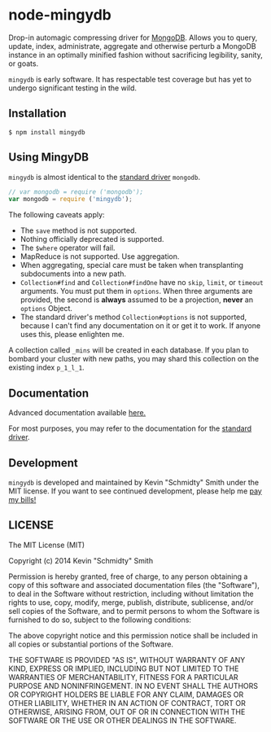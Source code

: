 node-mingydb
============
Drop-in automagic compressing driver for [MongoDB](http://www.mongodb.org/). Allows you to query,
update, index, administrate, aggregate and otherwise perturb a MongoDB instance in an optimally
minified fashion without sacrificing legibility, sanity, or goats.

`mingydb` is early software. It has respectable test coverage but has yet to undergo significant
testing in the wild.


Installation
------------
```shell
$ npm install mingydb
```


Using MingyDB
-------------
`mingydb` is almost identical to the
[standard driver](http://mongodb.github.io/node-mongodb-native/1.4/) `mongodb`.

```javascript
// var mongodb = require ('mongodb');
var mongodb = require ('mingydb');
```

The following caveats apply:
 * The `save` method is not supported.
 * Nothing officially deprecated is supported.
 * The `$where` operator will fail.
 * MapReduce is not supported. Use aggregation.
 * When aggregating, special care must be taken when transplanting subdocuments into a new path.
 * `Collection#find` and `Collection#findOne` have no `skip`, `limit`, or `timeout` arguments. You must put them in `options`. When three arguments are provided, the second is **always** assumed to be a projection, **never** an `options` Object.
 * The standard driver's method `Collection#options` is not supported, because I can't find any documentation on it or get it to work. If anyone uses this, please enlighten me.

A collection called `_mins` will be created in each database. If you plan to bombard your cluster
with new paths, you may shard this collection on the existing index `p_1_l_1`.


Documentation
-------------
Advanced documentation available [here.](https://shenanigans.github.io/node-mingydb/index.html)

For most purposes, you may refer to the documentation for the
[standard driver](http://mongodb.github.io/node-mongodb-native/1.4/).


Development
-----------
`mingydb` is developed and maintained by Kevin "Schmidty" Smith under the MIT license. If you want to
see continued development, please help me [pay my bills!](https://www.paypal.com/cgi-bin/webscr?cmd=_donations&business=PN6C2AZTS2FP8&lc=US&currency_code=USD&bn=PP%2dDonationsBF%3abtn_donate_SM%2egif%3aNonHosted)


LICENSE
-------
The MIT License (MIT)

Copyright (c) 2014 Kevin "Schmidty" Smith

Permission is hereby granted, free of charge, to any person obtaining a copy
of this software and associated documentation files (the "Software"), to deal
in the Software without restriction, including without limitation the rights
to use, copy, modify, merge, publish, distribute, sublicense, and/or sell
copies of the Software, and to permit persons to whom the Software is
furnished to do so, subject to the following conditions:

The above copyright notice and this permission notice shall be included in all
copies or substantial portions of the Software.

THE SOFTWARE IS PROVIDED "AS IS", WITHOUT WARRANTY OF ANY KIND, EXPRESS OR
IMPLIED, INCLUDING BUT NOT LIMITED TO THE WARRANTIES OF MERCHANTABILITY,
FITNESS FOR A PARTICULAR PURPOSE AND NONINFRINGEMENT. IN NO EVENT SHALL THE
AUTHORS OR COPYRIGHT HOLDERS BE LIABLE FOR ANY CLAIM, DAMAGES OR OTHER
LIABILITY, WHETHER IN AN ACTION OF CONTRACT, TORT OR OTHERWISE, ARISING FROM,
OUT OF OR IN CONNECTION WITH THE SOFTWARE OR THE USE OR OTHER DEALINGS IN THE
SOFTWARE.


